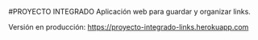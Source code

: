 #PROYECTO INTEGRADO
Aplicación web para guardar y organizar links.

Versión en producción: https://proyecto-integrado-links.herokuapp.com
